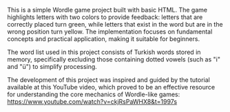 This is a simple Wordle game project built with basic HTML. The game highlights letters with two colors to provide feedback: letters that are correctly placed turn green, while letters that exist in the word but are in the wrong position turn yellow. The implementation focuses on fundamental concepts and practical application, making it suitable for beginners.

The word list used in this project consists of Turkish words stored in memory, specifically excluding those containing dotted vowels (such as "i" and "ü") to simplify processing.

The development of this project was inspired and guided by the tutorial available at this YouTube video, which proved to be an effective resource for understanding the core mechanics of Wordle-like games:
https://www.youtube.com/watch?v=ckjRsPaWHX8&t=1997s




